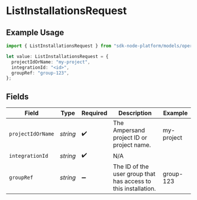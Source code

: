 # ListInstallationsRequest

## Example Usage

```typescript
import { ListInstallationsRequest } from "sdk-node-platform/models/operations";

let value: ListInstallationsRequest = {
  projectIdOrName: "my-project",
  integrationId: "<id>",
  groupRef: "group-123",
};
```

## Fields

| Field                                                          | Type                                                           | Required                                                       | Description                                                    | Example                                                        |
| -------------------------------------------------------------- | -------------------------------------------------------------- | -------------------------------------------------------------- | -------------------------------------------------------------- | -------------------------------------------------------------- |
| `projectIdOrName`                                              | *string*                                                       | :heavy_check_mark:                                             | The Ampersand project ID or project name.                      | my-project                                                     |
| `integrationId`                                                | *string*                                                       | :heavy_check_mark:                                             | N/A                                                            |                                                                |
| `groupRef`                                                     | *string*                                                       | :heavy_minus_sign:                                             | The ID of the user group that has access to this installation. | group-123                                                      |